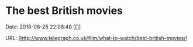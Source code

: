 # The best British movies

Date: 2018-08-25 22:08:48
[[]]

URL: [http://www.telegraph.co.uk/film/what-to-watch/best-british-movies/]
